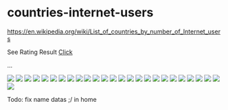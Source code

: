 # countries-internet-users

https://en.wikipedia.org/wiki/List_of_countries_by_number_of_Internet_users

See Rating Result <a href="https://github.com/alisharify7/countries-internet-users/blob/main/rating.txt">Click</a>

...






<img src='/result/0.jpg'>
<img src='/result/1.jpg'>
<img src='/result/2.jpg'>
<img src='/result/3.jpg'>
<img src='/result/4.jpg'>
<img src='/result/5.jpg'>
<img src='/result/6.jpg'>
<img src='/result/7.jpg'>
<img src='/result/8.jpg'>
<img src='/result/9.jpg'>
<img src='/result/10.jpg'>
<img src='/result/11.jpg'>
<img src='/result/12.jpg'>
<img src='/result/13.jpg'>
<img src='/result/14.jpg'>
<img src='/result/15.jpg'>
<img src='/result/16.jpg'>
<img src='/result/17.jpg'>
<img src='/result/18.jpg'>
<img src='/result/19.jpg'>
<img src='/result/20.jpg'>
<img src='/result/21.jpg'>
<img src='/result/22.jpg'>
<img src='/result/23.jpg'>
<img src='/result/24.jpg'>
<img src='/result/25.jpg'>


Todo: 
    fix name datas ;/ in home
